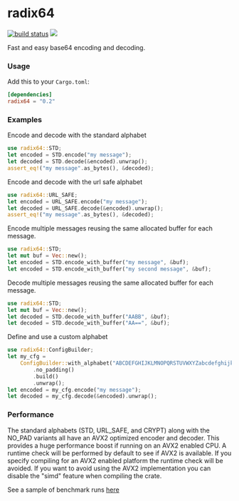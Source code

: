 radix64
=======

[![build status](https://api.travis-ci.org/ggriffiniii/radix64.svg)](https://travis-ci.org/ggriffiniii/radix64)
[![](http://meritbadge.herokuapp.com/radix64)](https://crates.io/crates/radix64)

Fast and easy base64 encoding and decoding.

### Usage

Add this to your `Cargo.toml`:

```toml
[dependencies]
radix64 = "0.2"
```

### Examples

Encode and decode with the standard alphabet

```rust
use radix64::STD;
let encoded = STD.encode("my message");
let decoded = STD.decode(&encoded).unwrap();
assert_eq!("my message".as_bytes(), &decoded);
```

Encode and decode with the url safe alphabet

```rust
use radix64::URL_SAFE;
let encoded = URL_SAFE.encode("my message");
let decoded = URL_SAFE.decode(&encoded).unwrap();
assert_eq!("my message".as_bytes(), &decoded);
```

Encode multiple messages reusing the same allocated buffer for each message.
```rust
use radix64::STD;
let mut buf = Vec::new();
let encoded = STD.encode_with_buffer("my message", &buf);
let encoded = STD.encode_with_buffer("my second message", &buf);
```

Decode multiple messages reusing the same allocated buffer for each message.
```rust
use radix64::STD;
let mut buf = Vec::new();
let decoded = STD.decode_with_buffer("AABB", &buf);
let decoded = STD.decode_with_buffer("AA==", &buf);
```

Define and use a custom alphabet
```rust
use radix64::ConfigBuilder;
let my_cfg =
    ConfigBuilder::with_alphabet("ABCDEFGHIJKLMNOPQRSTUVWXYZabcdefghijklmnopqrstuvwxyz#&")
        .no_padding()
        .build()
        .unwrap();
let encoded = my_cfg.encode("my message");
let decoded = my_cfg.decode(&encoded).unwrap();
```

### Performance

The standard alphabets (STD, URL_SAFE, and CRYPT) along with the NO_PAD variants
all have an AVX2 optimized encoder and decoder. This provides a huge performance
boost if running on an AVX2 enabled CPU. A runtime check will be performed by
default to see if AVX2 is available. If you specify compiling for an AVX2
enabled platform the runtime check will be avoided. If you want to avoid using
the AVX2 implementation you can disable the "simd" feature when compiling the
crate.

See a sample of benchmark runs [here](https://ggriffiniii.github.io/radix64/bench_results)
